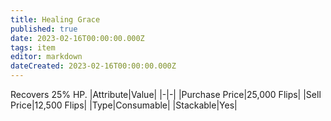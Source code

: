 ```yaml
---
title: Healing Grace
published: true
date: 2023-02-16T00:00:00.000Z
tags: item
editor: markdown
dateCreated: 2023-02-16T00:00:00.000Z
---
```


Recovers 25% HP.
|Attribute|Value|
|-|-|
|Purchase Price|25,000 Flips|
|Sell Price|12,500 Flips|
|Type|Consumable|
|Stackable|Yes|

